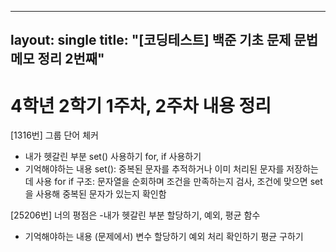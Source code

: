 ----
layout: single
title: "[코딩테스트] 백준 기초 문제 문법 메모 정리 2번째"
----
# 4학년 2학기 1주차, 2주차 내용 정리

[1316번] 그룹 단어 체커
- 내가 헷갈린 부분
set() 사용하기
for, if 사용하기
- 기억해야하는 내용
set(): 중복된 문자를 추적하거나 이미 처리된 문자를 저장하는데 사용
for if 구조: 문자열을 순회하며 조건을 만족하는지 검사, 조건에 맞으면 set을 사용해 중복된 문자가 있는지 확인함

[25206번] 너의 평점은
-내가 헷갈린 부분
할당하기, 예외, 평균 함수
- 기억해야하는 내용
(문제에서)
변수 할당하기
예외 처리 확인하기
평균 구하기 
